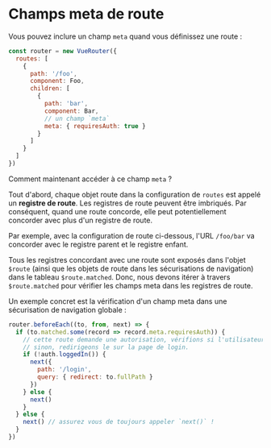 # Champs meta de route

Vous pouvez inclure un champ `meta` quand vous définissez une route :

``` js
const router = new VueRouter({
  routes: [
    {
      path: '/foo',
      component: Foo,
      children: [
        {
          path: 'bar',
          component: Bar,
          // un champ `meta`
          meta: { requiresAuth: true }
        }
      ]
    }
  ]
})
```

Comment maintenant accéder à ce champ `meta` ?

Tout d'abord, chaque objet route dans la configuration de `routes` est appelé un **registre de route**. Les registres de route peuvent être imbriqués. Par conséquent, quand une route concorde, elle peut potentiellement concorder avec plus d'un registre de route.

Par exemple, avec la configuration de route ci-dessous, l'URL `/foo/bar` va concorder avec le registre parent et le registre enfant.

Tous les registres concordant avec une route sont exposés dans l'objet `$route` (ainsi que les objets de route dans les sécurisations de navigation) dans le tableau `$route.matched`. Donc, nous devons itérer à travers `$route.matched` pour vérifier les champs meta dans les registres de route.

Un exemple concret est la vérification d'un champ meta dans une sécurisation de navigation globale :

``` js
router.beforeEach((to, from, next) => {
  if (to.matched.some(record => record.meta.requiresAuth)) {
    // cette route demande une autorisation, vérifions si l'utilisateur est logué.
    // sinon, redirigeons le sur la page de login.
    if (!auth.loggedIn()) {
      next({
        path: '/login',
        query: { redirect: to.fullPath }
      })
    } else {
      next()
    }
  } else {
    next() // assurez vous de toujours appeler `next()` !
  }
})
```

